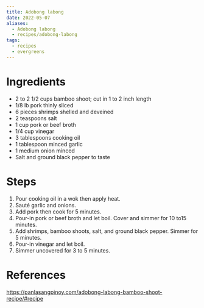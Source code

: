 ```yaml
---
title: Adobong labong
date: 2022-05-07
aliases:
  - Adobong labong
  - recipes/adobong-labong
tags:
  - recipes
  - evergreens
---
```

# Ingredients

-   2 to 2 1/2 cups bamboo shoot; cut in 1 to 2 inch length
-   1/8 lb pork thinly sliced
-   6 pieces shrimps shelled and deveined
-   2 teaspoons salt
-   1 cup pork or beef broth
-   1/4 cup vinegar
-   3 tablespoons cooking oil
-   1 tablespoon minced garlic
-   1 medium onion minced
-   Salt and ground black pepper to taste

# Steps

1. Pour cooking oil in a wok then apply heat.
2. Sauté garlic and onions.
3. Add pork then cook for 5 minutes.
4. Pour-in pork or beef broth and let boil. Cover and simmer for 10 to15 minutes.
5. Add shrimps, bamboo shoots, salt, and ground black pepper. Simmer for 5 minutes.
6. Pour-in vinegar and let boil.
7. Simmer uncovered for 3 to 5 minutes.

# References

https://panlasangpinoy.com/adobong-labong-bamboo-shoot-recipe/#recipe